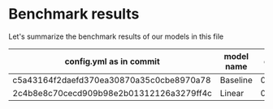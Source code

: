 # Benchmark results

Let's summarize the benchmark results of our models in this file

| config.yml as in commit | model name | q3_train | q8_train | q3_secret | q8_secret |
|-------------------------|------------|----------|----------|-----------|-----------|
| c5a43164f2daefd370ea30870a35c0cbe8970a78 | Baseline   | 0.744823 | 0.613314 | 0.273153  | 0.0333517 |
| 2c4b8e8c70cecd909b98e2b01312126a3279ff4c | Linear     | 0.767157 | 0.627129 | 0.487459  | 0.0085446 |
